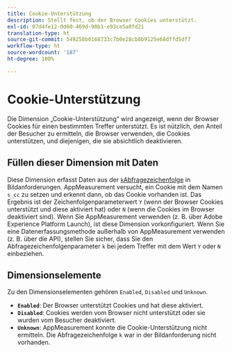 ```yaml
---
title: Cookie-Unterstützung
description: Stellt fest, ob der Browser Cookies unterstützt.
exl-id: 07d4fe12-0d60-469d-98b1-e93ce5a0fd21
translation-type: ht
source-git-commit: 549258b0168733c7b0e28cb8b9125e68dffd5df7
workflow-type: ht
source-wordcount: '187'
ht-degree: 100%

---
```


# Cookie-Unterstützung

Die Dimension „Cookie-Unterstützung“ wird angezeigt, wenn der Browser Cookies für einen bestimmten Treffer unterstützt. Es ist nützlich, den Anteil der Besucher zu ermitteln, die Browser verwenden, die Cookies unterstützen, und diejenigen, die sie absichtlich deaktivieren.

## Füllen dieser Dimension mit Daten

Diese Dimension erfasst Daten aus der [`k`Abfragezeichenfolge](/help/implement/validate/query-parameters.md) in Bildanforderungen. AppMeasurement versucht, ein Cookie mit dem Namen `s_cc` zu setzen und erkennt dann, ob das Cookie vorhanden ist. Das Ergebnis ist der Zeichenfolgenparameterwert `Y` (wenn der Browser Cookies unterstützt und diese aktiviert hat) oder `N` (wenn die Cookies im Browser deaktiviert sind). Wenn Sie AppMeasurement verwenden (z. B. über Adobe Experience Platform Launch), ist diese Dimension vorkonfiguriert. Wenn Sie eine Datenerfassungsmethode außerhalb von AppMeasurement verwenden (z. B. über die API), stellen Sie sicher, dass Sie den Abfragezeichenfolgenparameter `k` bei jedem Treffer mit dem Wert `Y` oder `N` einbeziehen.

## Dimensionselemente

Zu den Dimensionselementen gehören `Enabled`, `Disabled` und `Unknown`.

* **`Enabled`**: Der Browser unterstützt Cookies und hat diese aktiviert.
* **`Disabled`**: Cookies werden vom Browser nicht unterstützt oder sie wurden vom Besucher deaktiviert.
* **`Unknown`**: AppMeasurement konnte die Cookie-Unterstützung nicht ermitteln. Die Abfragezeichenfolge `k` war in der Bildanforderung nicht vorhanden.
